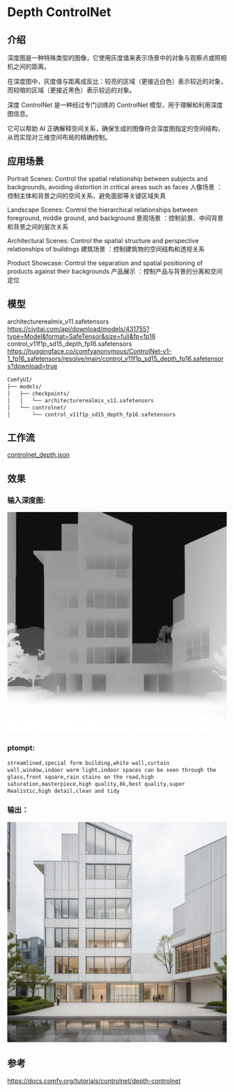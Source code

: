 # Depth ControlNet


## 介绍


深度图是一种特殊类型的图像，它使用灰度值来表示场景中的对象与观察点或照相机之间的距离。


在深度图中，灰度值与距离成反比：较亮的区域（更接近白色）表示较近的对象，而较暗的区域（更接近黑色）表示较远的对象。


深度 ControlNet 是一种经过专门训练的 ControlNet 模型，用于理解和利用深度图信息。


它可以帮助 AI 正确解释空间关系，确保生成的图像符合深度图指定的空间结构，从而实现对三维空间布局的精确控制。


## 应用场景


Portrait Scenes: Control the spatial relationship between subjects and backgrounds, avoiding distortion in critical areas such as faces
人像场景 ：控制主体和背景之间的空间关系，避免面部等关键区域失真


Landscape Scenes: Control the hierarchical relationships between foreground, middle ground, and background
景观场景 ：控制前景、中间背景和背景之间的层次关系


Architectural Scenes: Control the spatial structure and perspective relationships of buildings
建筑场景 ：控制建筑物的空间结构和透视关系


Product Showcase: Control the separation and spatial positioning of products against their backgrounds
产品展示 ：控制产品与背景的分离和空间定位


## 模型


architecturerealmix_v11.safetensors https://civitai.com/api/download/models/431755?type=Model&format=SafeTensor&size=full&fp=fp16
control_v11f1p_sd15_depth_fp16.safetensors https://huggingface.co/comfyanonymous/ControlNet-v1-1_fp16_safetensors/resolve/main/control_v11f1p_sd15_depth_fp16.safetensors?download=true



```
ComfyUI/
├── models/
│   ├── checkpoints/
│   │   └── architecturerealmix_v11.safetensors
│   └── controlnet/
│       └── control_v11f1p_sd15_depth_fp16.safetensors
```


## 工作流


[controlnet_depth.json](./controlnet_depth.json)


## 效果


### 输入深度图: 

![](./depth_input.png)


### ptompt: 


```
streamlined,special form building,white wall,curtain wall,window,indoor warm light,indoor spaces can be seen through the glass,front square,rain stains on the road,high saturation,masterpiece,high quality,8k,best quality,super Realistic,high detail,clean and tidy
```


### 输出：

![](./ComfyUI_01739_.png)


## 参考

https://docs.comfy.org/tutorials/controlnet/depth-controlnet
